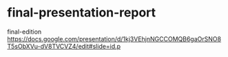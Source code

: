 # final-presentation-report

final-edition
https://docs.google.com/presentation/d/1kj3VEhjnNGCCOMQB6gaOrSNO8T5sObXVu-dV8TVCVZ4/edit#slide=id.p
